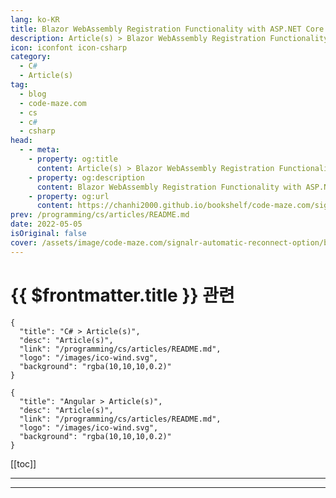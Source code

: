 ```yaml
---
lang: ko-KR
title: Blazor WebAssembly Registration Functionality with ASP.NET Core Identity
description: Article(s) > Blazor WebAssembly Registration Functionality with ASP.NET Core Identity
icon: iconfont icon-csharp
category: 
  - C#
  - Article(s)
tag: 
  - blog
  - code-maze.com
  - cs
  - c#
  - csharp
head:  
  - - meta:
    - property: og:title
      content: Article(s) > Blazor WebAssembly Registration Functionality with ASP.NET Core Identity
    - property: og:description
      content: Blazor WebAssembly Registration Functionality with ASP.NET Core Identity
    - property: og:url
      content: https://chanhi2000.github.io/bookshelf/code-maze.com/signalr-automatic-reconnect-option.html
prev: /programming/cs/articles/README.md
date: 2022-05-05
isOriginal: false
cover: /assets/image/code-maze.com/signalr-automatic-reconnect-option/banner.png
---
```


# {{ $frontmatter.title }} 관련

```component VPCard
{
  "title": "C# > Article(s)",
  "desc": "Article(s)",
  "link": "/programming/cs/articles/README.md",
  "logo": "/images/ico-wind.svg",
  "background": "rgba(10,10,10,0.2)"
}
```

```component VPCard
{
  "title": "Angular > Article(s)",
  "desc": "Article(s)",
  "link": "/programming/cs/articles/README.md",
  "logo": "/images/ico-wind.svg",
  "background": "rgba(10,10,10,0.2)"
}
```

[[toc]]

---

<SiteInfo
  name="How to Implement SignalR Automatic Reconnect with Angular"
  desc="In this article, we are going to look at the SignalR Automatic Reconnect feature and how to implement automatic reconnect in our SignalR app."
  url="https://code-maze.com/signalr-automatic-reconnect-option/"
  logo="/assets/image/code-maze.com/favicon.png"
  preview="/assets/image/code-maze.com/signalr-automatic-reconnect-option/banner.png"/>

<!-- TODO: 작성 -->

---

<TagLinks />